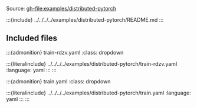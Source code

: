 Source: <gh-file:examples/distributed-pytorch>

:::{include} ../../../../examples/distributed-pytorch/README.md
:::

## Included files

:::{admonition} train-rdzv.yaml
:class: dropdown

:::{literalinclude} ../../../../examples/distributed-pytorch/train-rdzv.yaml
:language: yaml
:::
:::

:::{admonition} train.yaml
:class: dropdown

:::{literalinclude} ../../../../examples/distributed-pytorch/train.yaml
:language: yaml
:::
:::

